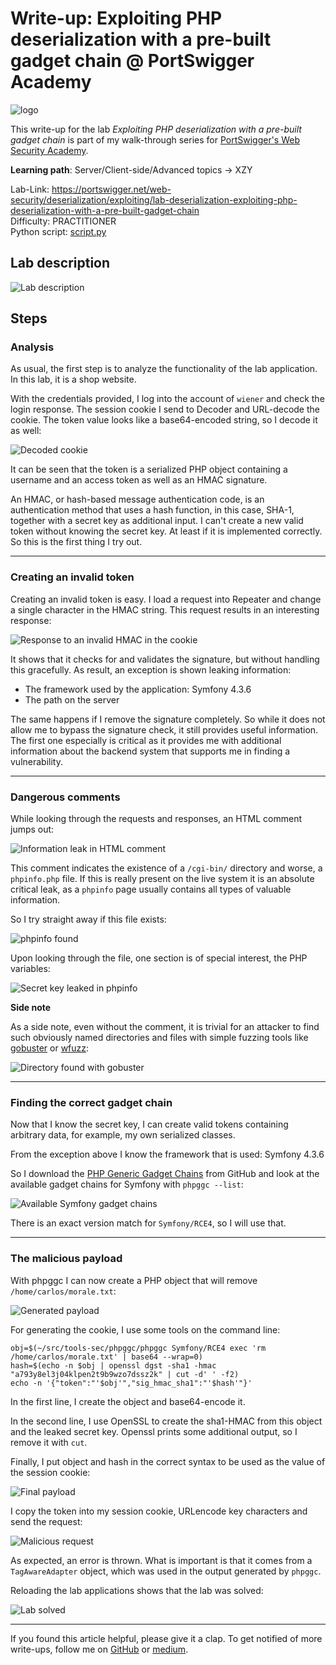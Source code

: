 # Write-up: Exploiting PHP deserialization with a pre-built gadget chain @ PortSwigger Academy

![logo](img/logo.png)

This write-up for the lab *Exploiting PHP deserialization with a pre-built gadget chain* is part of my walk-through series for [PortSwigger's Web Security Academy](https://portswigger.net/web-security).

**Learning path**: Server/Client-side/Advanced topics → XZY

Lab-Link: <https://portswigger.net/web-security/deserialization/exploiting/lab-deserialization-exploiting-php-deserialization-with-a-pre-built-gadget-chain>  
Difficulty: PRACTITIONER  
Python script: [script.py](script.py)  

## Lab description

![Lab description](img/lab_description.png)

## Steps

### Analysis

As usual, the first step is to analyze the functionality of the lab application. In this lab, it is a shop website.

With the credentials provided, I log into the account of `wiener` and check the login response. The session cookie I send to Decoder and URL-decode the cookie. The token value looks like a base64-encoded string, so I decode it as well:

![Decoded cookie](img/cookie_decoded.png)

It can be seen that the token is a serialized PHP object containing a username and an access token as well as an HMAC signature. 

An HMAC, or hash-based message authentication code, is an authentication method that uses a hash function, in this case, SHA-1, together with a secret key as additional input. I can't create a new valid token without knowing the secret key. At least if it is implemented correctly. So this is the first thing I try out.

---

### Creating an invalid token

Creating an invalid token is easy. I load a request into Repeater and change a single character in the HMAC string. This request results in an interesting response:

![Response to an invalid HMAC in the cookie](img/response_invalid_hmac.png)

It shows that it checks for and validates the signature, but without handling this gracefully. As result, an exception is shown leaking information:

- The framework used by the application: Symfony 4.3.6
- The path on the server

The same happens if I remove the signature completely. So while it does not allow me to bypass the signature check, it still provides useful information. The first one especially is critical as it provides me with additional information about the backend system that supports me in finding a vulnerability.

---

### Dangerous comments

While looking through the requests and responses, an HTML comment jumps out:

![Information leak in HTML comment](img/information_leak_in_comment.png)

This comment indicates the existence of a `/cgi-bin/` directory and worse, a `phpinfo.php` file. If this is really present on the live system it is an absolute critical leak, as a `phpinfo` page usually contains all types of valuable information.

So I try straight away if this file exists:

![phpinfo found](img/phpinfo_found.png)

Upon looking through the file, one section is of special interest, the PHP variables:

![Secret key leaked in phpinfo](img/secret_key_leaked_in_phpinfo.png)

**Side note**

As a side note, even without the comment, it is trivial for an attacker to find such obviously named directories and files with simple fuzzing tools like [gobuster](https://github.com/OJ/gobuster) or [wfuzz](https://github.com/xmendez/wfuzz):

![Directory found with gobuster](img/gobuster_finds_directory.png)

---

### Finding the correct gadget chain

Now that I know the secret key, I can create valid tokens containing arbitrary data, for example, my own serialized classes.

From the exception above I know the framework that is used: Symfony 4.3.6

So I download the [PHP Generic Gadget Chains](https://github.com/ambionics/phpggc) from GitHub and look at the available gadget chains for Symfony with `phpggc --list`:

![Available Symfony gadget chains](img/symphony_chains.png)

There is an exact version match for `Symfony/RCE4`, so I will use that.

---

### The malicious payload

With phpggc I can now create a PHP object that will remove `/home/carlos/morale.txt`:

![Generated payload](img/generated_payload.png)

For generating the cookie, I use some tools on the command line:

```
obj=$(~/src/tools-sec/phpggc/phpggc Symfony/RCE4 exec 'rm /home/carlos/morale.txt' | base64 --wrap=0)
hash=$(echo -n $obj | openssl dgst -sha1 -hmac "a793y8el3j04klpen2t9b9wzo7dssz2k" | cut -d' ' -f2)
echo -n '{"token":"'$obj'","sig_hmac_sha1":"'$hash'"}'
```

In the first line, I create the object and base64-encode it.

In the second line, I use OpenSSL to create the sha1-HMAC from this object and the leaked secret key. Openssl prints some additional output, so I remove it with `cut`.

Finally, I put object and hash in the correct syntax to be used as the value of the session cookie:

![Final payload](img/final_payload.png)

I copy the token into my session cookie, URLencode key characters and send the request:

![Malicious request](img/malicious_request.png)

As expected, an error is thrown. What is important is that it comes from a `TagAwareAdapter` object, which was used in the output generated by `phpggc`.

Reloading the lab applications shows that the lab was solved:

![Lab solved](img/success.png)

---

If you found this article helpful, please give it a clap. To get notified of more write-ups, follow me on [GitHub](https://github.com/frank-leitner) or [medium](https://medium.com/@frank.leitner).
